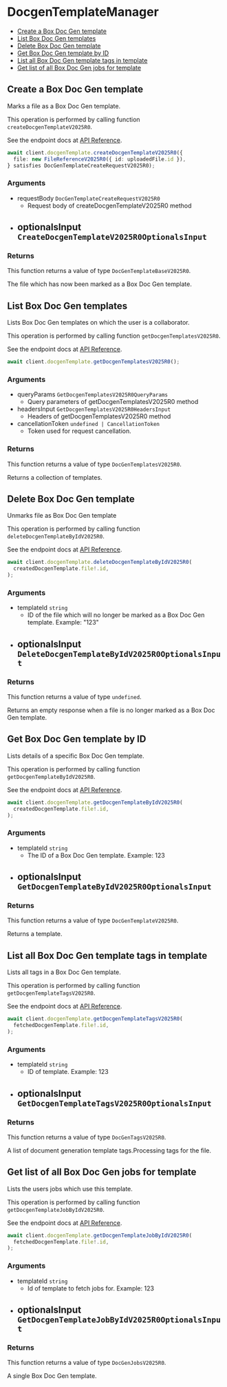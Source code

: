 # DocgenTemplateManager

- [Create a Box Doc Gen template](#create-a-box-doc-gen-template)
- [List Box Doc Gen templates](#list-box-doc-gen-templates)
- [Delete Box Doc Gen template](#delete-box-doc-gen-template)
- [Get Box Doc Gen template by ID](#get-box-doc-gen-template-by-id)
- [List all Box Doc Gen template tags in template](#list-all-box-doc-gen-template-tags-in-template)
- [Get list of all Box Doc Gen jobs for template](#get-list-of-all-box-doc-gen-jobs-for-template)

## Create a Box Doc Gen template

Marks a file as a Box Doc Gen template.

This operation is performed by calling function `createDocgenTemplateV2025R0`.

See the endpoint docs at
[API Reference](https://developer.box.com/reference/v2025.0/post-docgen-templates/).

<!-- sample post_docgen_templates_v2025.0 -->

```ts
await client.docgenTemplate.createDocgenTemplateV2025R0({
  file: new FileReferenceV2025R0({ id: uploadedFile.id }),
} satisfies DocGenTemplateCreateRequestV2025R0);
```

### Arguments

- requestBody `DocGenTemplateCreateRequestV2025R0`
  - Request body of createDocgenTemplateV2025R0 method
- optionalsInput `CreateDocgenTemplateV2025R0OptionalsInput`
  -

### Returns

This function returns a value of type `DocGenTemplateBaseV2025R0`.

The file which has now been marked as a Box Doc Gen template.

## List Box Doc Gen templates

Lists Box Doc Gen templates on which the user is a collaborator.

This operation is performed by calling function `getDocgenTemplatesV2025R0`.

See the endpoint docs at
[API Reference](https://developer.box.com/reference/v2025.0/get-docgen-templates/).

<!-- sample get_docgen_templates_v2025.0 -->

```ts
await client.docgenTemplate.getDocgenTemplatesV2025R0();
```

### Arguments

- queryParams `GetDocgenTemplatesV2025R0QueryParams`
  - Query parameters of getDocgenTemplatesV2025R0 method
- headersInput `GetDocgenTemplatesV2025R0HeadersInput`
  - Headers of getDocgenTemplatesV2025R0 method
- cancellationToken `undefined | CancellationToken`
  - Token used for request cancellation.

### Returns

This function returns a value of type `DocGenTemplatesV2025R0`.

Returns a collection of templates.

## Delete Box Doc Gen template

Unmarks file as Box Doc Gen template

This operation is performed by calling function `deleteDocgenTemplateByIdV2025R0`.

See the endpoint docs at
[API Reference](https://developer.box.com/reference/v2025.0/delete-docgen-templates-id/).

<!-- sample delete_docgen_templates_id_v2025.0 -->

```ts
await client.docgenTemplate.deleteDocgenTemplateByIdV2025R0(
  createdDocgenTemplate.file!.id,
);
```

### Arguments

- templateId `string`
  - ID of the file which will no longer be marked as a Box Doc Gen template. Example: "123"
- optionalsInput `DeleteDocgenTemplateByIdV2025R0OptionalsInput`
  -

### Returns

This function returns a value of type `undefined`.

Returns an empty response when a file is no longer marked as a Box Doc Gen template.

## Get Box Doc Gen template by ID

Lists details of a specific Box Doc Gen template.

This operation is performed by calling function `getDocgenTemplateByIdV2025R0`.

See the endpoint docs at
[API Reference](https://developer.box.com/reference/v2025.0/get-docgen-templates-id/).

<!-- sample get_docgen_templates_id_v2025.0 -->

```ts
await client.docgenTemplate.getDocgenTemplateByIdV2025R0(
  createdDocgenTemplate.file!.id,
);
```

### Arguments

- templateId `string`
  - The ID of a Box Doc Gen template. Example: 123
- optionalsInput `GetDocgenTemplateByIdV2025R0OptionalsInput`
  -

### Returns

This function returns a value of type `DocGenTemplateV2025R0`.

Returns a template.

## List all Box Doc Gen template tags in template

Lists all tags in a Box Doc Gen template.

This operation is performed by calling function `getDocgenTemplateTagsV2025R0`.

See the endpoint docs at
[API Reference](https://developer.box.com/reference/v2025.0/get-docgen-templates-id-tags/).

<!-- sample get_docgen_templates_id_tags_v2025.0 -->

```ts
await client.docgenTemplate.getDocgenTemplateTagsV2025R0(
  fetchedDocgenTemplate.file!.id,
);
```

### Arguments

- templateId `string`
  - ID of template. Example: 123
- optionalsInput `GetDocgenTemplateTagsV2025R0OptionalsInput`
  -

### Returns

This function returns a value of type `DocGenTagsV2025R0`.

A list of document generation template tags.Processing tags for the file.

## Get list of all Box Doc Gen jobs for template

Lists the users jobs which use this template.

This operation is performed by calling function `getDocgenTemplateJobByIdV2025R0`.

See the endpoint docs at
[API Reference](https://developer.box.com/reference/v2025.0/get-docgen-template-jobs-id/).

<!-- sample get_docgen_template_jobs_id_v2025.0 -->

```ts
await client.docgenTemplate.getDocgenTemplateJobByIdV2025R0(
  fetchedDocgenTemplate.file!.id,
);
```

### Arguments

- templateId `string`
  - Id of template to fetch jobs for. Example: 123
- optionalsInput `GetDocgenTemplateJobByIdV2025R0OptionalsInput`
  -

### Returns

This function returns a value of type `DocGenJobsV2025R0`.

A single Box Doc Gen template.
